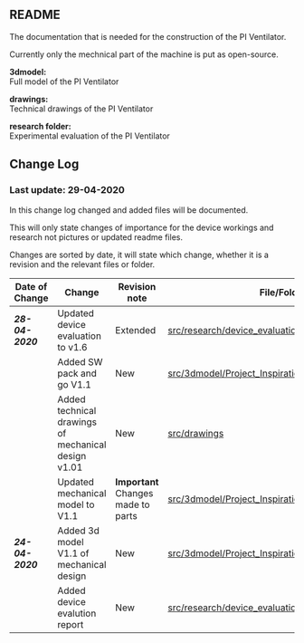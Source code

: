 ## README

The documentation that is needed for the construction of the PI Ventilator.

Currently only the mechnical part of the machine is put as open-source.

**3dmodel:**  
Full model of the PI Ventilator  

**drawings:**  
Technical drawings of the PI Ventilator  

**research folder:**  
Experimental evaluation of the PI Ventilator

## Change Log
### Last update: 29-04-2020
In this change log changed and added files will be documented.

This will only state changes of importance for the device workings and research not pictures or updated readme files.

Changes are sorted by date, it will state which change, whether it is a revision and the relevant files or folder.


| Date of Change          | Change        | Revision note  |File/Folder  |
| ----------|---------------| ---------------|-------------|
| **_28-04-2020_**|Updated device evaluation to v1.6|Extended|[src/research/device_evaluation.pdf](..src/research/device_evaluation.pdf)|
||Added SW pack and go V1.1|New |[src/3dmodel/Project_Inspiration_V1.1_PackAndGo.zip](..src/3dmodel/Project_Inspiration_V1.1_PackAndGo.zip)|
||Added technical drawings of mechanical design v1.01|New|[src/drawings](..src/3dmodel/drawings)|
| |Updated mechanical model to V1.1|**Important** Changes made to parts|[src/3dmodel/Project_Inspiration_V1.STEP](..src/3dmodel/Project_Inspiration_V1.STEP)
| **_24-04-2020_**|Added 3d model V1.1 of mechanical design|New|[src/3dmodel/Project_Inspiration_V1.STEP](..src/3dmodel/Project_Inspiration_V1.STEP)|
||Added device evalution report |New  |[src/research/device_evaluation.pdf](..src/research/device_evaluation.pdf)|

